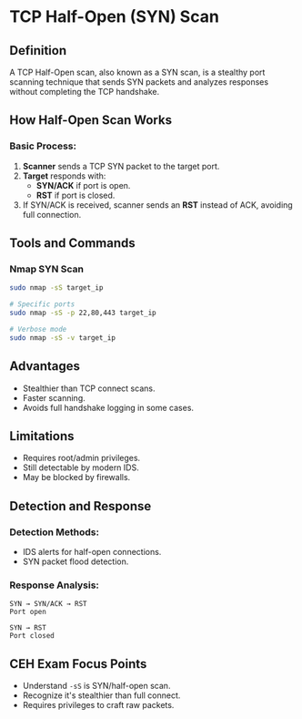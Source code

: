 # TCP Half-Open (SYN) Scan

## Definition

A TCP Half-Open scan, also known as a SYN scan, is a stealthy port scanning technique that sends SYN packets and analyzes responses without completing the TCP handshake.

## How Half-Open Scan Works

### Basic Process:
1. **Scanner** sends a TCP SYN packet to the target port.
2. **Target** responds with:
   - **SYN/ACK** if port is open.
   - **RST** if port is closed.
3. If SYN/ACK is received, scanner sends an **RST** instead of ACK, avoiding full connection.

## Tools and Commands

### Nmap SYN Scan
```bash
sudo nmap -sS target_ip

# Specific ports
sudo nmap -sS -p 22,80,443 target_ip

# Verbose mode
sudo nmap -sS -v target_ip
```

## Advantages
- Stealthier than TCP connect scans.
- Faster scanning.
- Avoids full handshake logging in some cases.

## Limitations
- Requires root/admin privileges.
- Still detectable by modern IDS.
- May be blocked by firewalls.

## Detection and Response

### Detection Methods:
- IDS alerts for half-open connections.
- SYN packet flood detection.

### Response Analysis:
```
SYN → SYN/ACK → RST
Port open
```
```
SYN → RST
Port closed
```

## CEH Exam Focus Points
- Understand `-sS` is SYN/half-open scan.
- Recognize it's stealthier than full connect.
- Requires privileges to craft raw packets.
